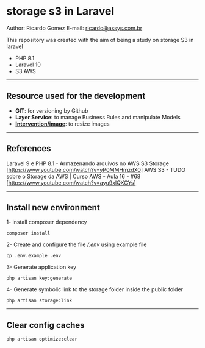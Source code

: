 # storage s3 in Laravel

Author: Ricardo Gomez
E-mail: ricardo@assys.com.br

This repository was created with the aim of being a study on storage S3 in laravel

- PHP 8.1
- Laravel 10
- S3 AWS

---

## Resource used for the development

- **GIT**: for versioning by Github
- **Layer Service**: to manage Business Rules and manipulate Models
- **[Intervention/image](https://github.com/Intervention/image)**: to resize images

---

## References

Laravel 9 e PHP 8.1 - Armazenando arquivos no AWS S3 Storage [https://www.youtube.com/watch?v=yP0MMHmzdX0]
AWS S3 - TUDO sobre o Storage da AWS | Curso AWS - Aula 16 - #68 [https://www.youtube.com/watch?v=ayu9xlQXCYs]

---

## Install new environment

1- install composer dependency

~~~shell
composer install
~~~

2- Create and configure the file _/.env_ using example file

~~~shell
cp .env.example .env
~~~

3- Generate application key

~~~shell
php artisan key:generate
~~~

4- Generate symbolic link to the storage folder inside the public folder

~~~shell
php artisan storage:link
~~~

---

## Clear config caches

~~~shell
php artisan optimize:clear
~~~
